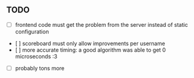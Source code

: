## TODO
* [ ] frontend code must get the problem from the server instead of static configuration
* [ ] scoreboard must only allow improvements per username
* [ ] more accurate timing: a good algorithm was able to get 0 microseconds :3
* [ ] probably tons more
